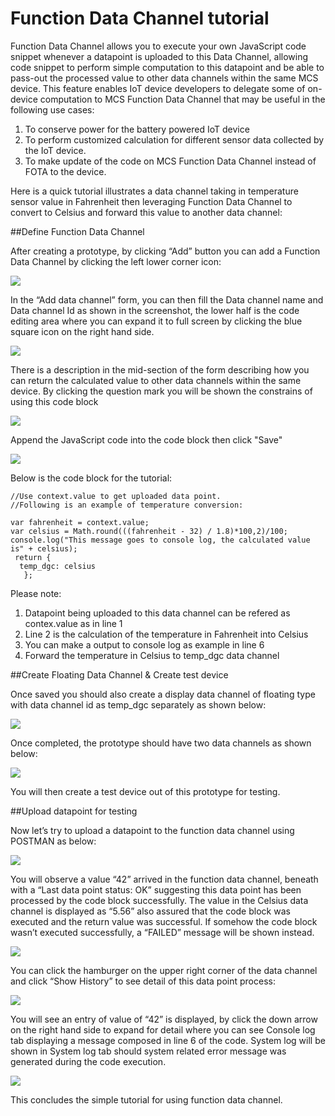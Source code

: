 # Function Data Channel tutorial

Function Data Channel allows you to execute your own JavaScript code snippet whenever a datapoint is uploaded to this Data Channel, allowing code snippet to perform simple computation to this datapoint and be able to pass-out the processed value to other data channels within the same MCS device. This feature enables IoT device developers to delegate some of on-device computation to MCS Function Data Channel that may be useful in the following use cases:

1.	To conserve power for the battery powered IoT device
2.	To perform customized calculation for different sensor data collected by the IoT device.
3.	To make update of the code on MCS Function Data Channel instead of FOTA to the device.

Here is a quick tutorial illustrates a data channel taking in temperature sensor value in Fahrenheit then leveraging Function Data Channel to convert to Celsius and forward this value to another data channel:

##Define Function Data Channel

After creating a prototype, by clicking “Add” button you can add a Function Data Channel by clicking the left lower corner icon:

 ![](../images/Function_dc/img_function_dc_01.PNG)

In the “Add data channel” form, you can then fill the Data channel name and Data channel Id as shown in the screenshot, the lower half is the code editing area where you can expand it to full screen by clicking the blue square icon on the right hand side.

 ![](../images/Function_dc/img_function_dc_02.PNG)

There is a description in the mid-section of the form describing how you can return the calculated value to other data channels within the same device. By clicking the question mark you will be shown the constrains of using this code block

 ![](../images/Function_dc/img_function_dc_03.PNG)

Append the JavaScript code into the code block then click "Save"

 ![](../images/Function_dc/img_function_dc_04.PNG)

Below is the code block for the tutorial:

```
//Use context.value to get uploaded data point.
//Following is an example of temperature conversion:

var fahrenheit = context.value;
var celsius = Math.round(((fahrenheit - 32) / 1.8)*100,2)/100;
console.log("This message goes to console log, the calculated value is" + celsius);
 return {
  temp_dgc: celsius
   };
```
Please note:

1.	Datapoint being uploaded to this data channel can be refered as contex.value as in line 1
2.	Line 2 is the calculation of the temperature in Fahrenheit into Celsius
3.	You can make a output to console log as example in line 6
4.	Forward the temperature in Celsius to temp_dgc data channel

##Create Floating Data Channel & Create test device

Once saved you should also create a display data channel of floating type with data channel id as temp_dgc separately as shown below:

 ![](../images/Function_dc/img_function_dc_05.PNG)

Once completed, the prototype should have two data channels as shown below:

 ![](../images/Function_dc/img_function_dc_06.PNG)

You will then create a test device out of this prototype for testing.

##Upload datapoint for testing

Now let’s try to upload a datapoint to the function data channel using POSTMAN as below:

 ![](../images/Function_dc/img_function_dc_07.PNG)

You will observe a value “42” arrived in the function data channel, beneath with a “Last data point status: OK” suggesting this data point has been processed by the code block successfully. The value in the Celsius data channel is displayed as “5.56” also assured that the code block was executed and the return value was successful.
If somehow the code block wasn’t executed successfully, a “FAILED” message will be shown instead.

 ![](../images/Function_dc/img_function_dc_08.PNG)

You can click the hamburger on the upper right corner of the data channel and click “Show History” to see detail of this data point process:

 ![](../images/Function_dc/img_function_dc_09.png)

You will see an entry of value of “42” is displayed, by click the down arrow on the right hand side to expand for detail where you can see Console log tab displaying a message composed in line 6 of the code. System log will be shown in System log tab should system related error message was generated during the code execution.

 ![](../images/Function_dc/img_function_dc_10.PNG)

This concludes the simple tutorial for using function data channel. 
